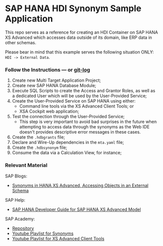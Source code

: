 # SAP HANA HDI Synonym Sample Application

This repo serves as a reference for creating an HDI Container on SAP HANA XS Advanced which accesses data outside of its domain, like ERP data in other schemas.

Please bear in mind that this example serves the following situation ONLY: `HDI -> External Data`.


### Follow the Instructions — or [git-log](https://github.com/mateusaubin/hdi_synonym_sample/commits/master)

1. Create new Multi Target Application Project;
2. Create new SAP HANA Database Module;
3. Execute SQL Scripts to create the Access and Grantor Roles, as well as a dedicated User which will be used by the User-Provided Service;
4. Create the User-Provided Service on SAP HANA using either:
	* Command line tools via the XS Advanced Client Tools; or
	* XSA Cockpit web application;
5. Test the connection through the User-Provided Service;
	* This step is very important to avoid bad surprises in the future when attempting to access data through the synonyms as the Web IDE doesn't provides descriptive error messages in these cases.
6. Create the `.hdbgrants` file;
7. Declare and Wire-Up dependencies in the `mta.yaml` file;
8. Create the `.hdbsynonym` file;
9. Consume the data via a Calculation View, for instance;


### Relevant Material

SAP Blogs: 
* [Synonyms in HANA XS Advanced, Accessing Objects in an External Schema](https://blogs.sap.com/2017/01/07/synonyms-in-hana-xs-advanced-accessing-objects-in-an-external-schema)

SAP Help: 
* [SAP HANA Developer Guide for SAP HANA XS Advanced Model](https://help.sap.com/doc/6165d52d8f534ea1a9c5aff17a672f64/2.0.02/en-US/SAP_HANA_Developer_Guide_for_SAP_HANA_XS_Advanced_Model_en.pdf)

SAP Academy:
* [Repository](https://github.com/saphanaacademy/XSA/tree/master/synonyms)
* [Youtube Playlist for Synonyms](https://www.youtube.com/watch?v=FKLubu5mZyA&index=55&list=PLkzo92owKnVwL3AWaWVbFVrfErKkMY02a)
* [Youtube Playlist for XS Advanced Client Tools](https://www.youtube.com/watch?v=lxY8PwcoSEo&list=PLkzo92owKnVwL3AWaWVbFVrfErKkMY02a&index=99)
